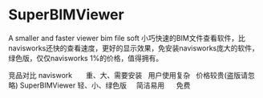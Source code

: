 # SuperBIMViewer
A smaller and  faster  viewer bim file soft
小巧快速的BIM文件查看软件，比navisworks还快的查看速度，更好的显示效果，免安装navisworks庞大的软件，绿色版，仅仅navisworks 1%的价格，值得拥有。

竞品对比
naviswork       重、大、需要安装   用户使用复杂   价格较贵(盗版请忽略)
SuperBIMViewer  轻、小、绿色版     简洁易用      免费


